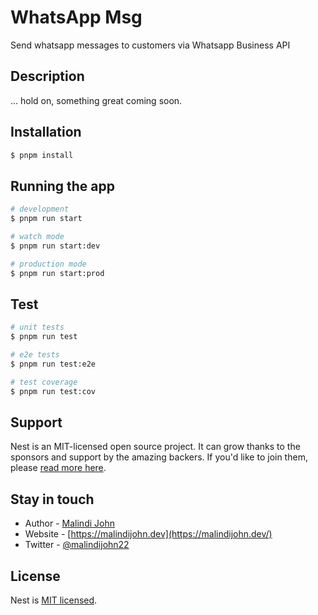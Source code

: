 
# WhatsApp Msg

Send whatsapp messages to customers via Whatsapp Business API

## Description

... hold on, something great coming soon.

## Installation

```bash
$ pnpm install
```

## Running the app

```bash
# development
$ pnpm run start

# watch mode
$ pnpm run start:dev

# production mode
$ pnpm run start:prod
```

## Test

```bash
# unit tests
$ pnpm run test

# e2e tests
$ pnpm run test:e2e

# test coverage
$ pnpm run test:cov
```

## Support

Nest is an MIT-licensed open source project. It can grow thanks to the sponsors and support by the amazing backers. If you'd like to join them, please [read more here](https://docs.nestjs.com/support).

## Stay in touch

- Author - [Malindi John](https://github.com/malindijohn)
- Website - [https://malindijohn.dev](https://malindijohn.dev/)
- Twitter - [@malindijohn22](https://twitter.com/malindijohn22)

## License

Nest is [MIT licensed](LICENSE).
